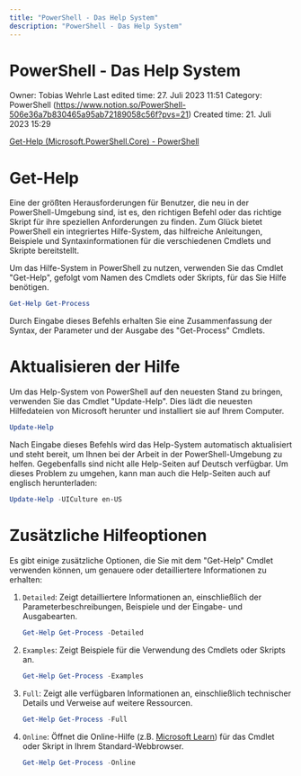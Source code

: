 ```yaml
---
title: "PowerShell - Das Help System"
description: "PowerShell - Das Help System"
---
```


# PowerShell - Das Help System

Owner: Tobias Wehrle
Last edited time: 27. Juli 2023 11:51
Category: PowerShell (https://www.notion.so/PowerShell-506e36a7b830465a95ab72189058c56f?pvs=21)
Created time: 21. Juli 2023 15:29

[Get-Help (Microsoft.PowerShell.Core) - PowerShell](https://learn.microsoft.com/de-de/powershell/module/microsoft.powershell.core/get-help?view=powershell-7.3)

# Get-Help

Eine der größten Herausforderungen für Benutzer, die neu in der PowerShell-Umgebung sind, ist es, den richtigen Befehl oder das richtige Skript für ihre speziellen Anforderungen zu finden. Zum Glück bietet PowerShell ein integriertes Hilfe-System, das hilfreiche Anleitungen, Beispiele und Syntaxinformationen für die verschiedenen Cmdlets und Skripte bereitstellt.

Um das Hilfe-System in PowerShell zu nutzen, verwenden Sie das Cmdlet "Get-Help", gefolgt vom Namen des Cmdlets oder Skripts, für das Sie Hilfe benötigen.

```powershell
Get-Help Get-Process
```

Durch Eingabe dieses Befehls erhalten Sie eine Zusammenfassung der Syntax, der Parameter und der Ausgabe des "Get-Process" Cmdlets.

# Aktualisieren der Hilfe

Um das Help-System von PowerShell auf den neuesten Stand zu bringen, verwenden Sie das Cmdlet "Update-Help". Dies lädt die neuesten Hilfedateien von Microsoft herunter und installiert sie auf Ihrem Computer.

```powershell
Update-Help
```

Nach Eingabe dieses Befehls wird das Help-System automatisch aktualisiert und steht bereit, um Ihnen bei der Arbeit in der PowerShell-Umgebung zu helfen. Gegebenfalls sind nicht alle Help-Seiten auf Deutsch verfügbar. Um dieses Problem zu umgehen, kann man auch die Help-Seiten auch auf englisch herunterladen:

```powershell
Update-Help -UICulture en-US
```

# Zusätzliche Hilfeoptionen

Es gibt einige zusätzliche Optionen, die Sie mit dem "Get-Help" Cmdlet verwenden können, um genauere oder detailliertere Informationen zu erhalten:

1. `Detailed`: Zeigt detailliertere Informationen an, einschließlich der Parameterbeschreibungen, Beispiele und der Eingabe- und Ausgabearten.
    
    ```powershell
    Get-Help Get-Process -Detailed
    ```
    
2. `Examples`: Zeigt Beispiele für die Verwendung des Cmdlets oder Skripts an.
    
    ```powershell
    Get-Help Get-Process -Examples
    ```
    
3. `Full`: Zeigt alle verfügbaren Informationen an, einschließlich technischer Details und Verweise auf weitere Ressourcen.
    
    ```powershell
    Get-Help Get-Process -Full
    ```
    
4. `Online`: Öffnet die Online-Hilfe (z.B. [Microsoft Learn](https://learn.microsoft.com/de-de/)) für das Cmdlet oder Skript in Ihrem Standard-Webbrowser.
    
    ```powershell
    Get-Help Get-Process -Online
    ```
